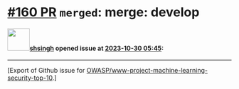 # [\#160 PR](https://github.com/OWASP/www-project-machine-learning-security-top-10/pull/160) `merged`: merge: develop

#### <img src="https://avatars.githubusercontent.com/u/412800?v=4" width="50">[shsingh](https://github.com/shsingh) opened issue at [2023-10-30 05:45](https://github.com/OWASP/www-project-machine-learning-security-top-10/pull/160):






-------------------------------------------------------------------------------



[Export of Github issue for [OWASP/www-project-machine-learning-security-top-10](https://github.com/OWASP/www-project-machine-learning-security-top-10).]
